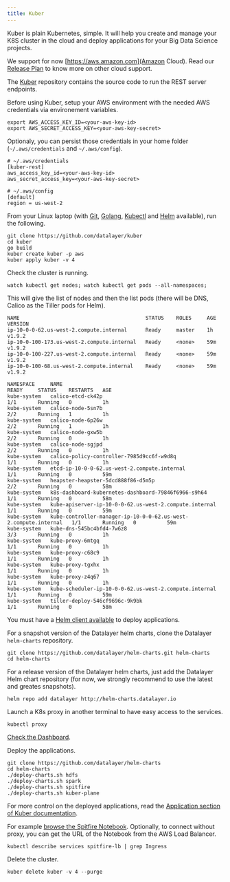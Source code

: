 ```yaml
---
title: Kuber
---
```


Kuber is plain Kubernetes, simple. It will help you create and manage your K8S cluster in the cloud and deploy applications for your Big Data Science projects.

We support for now [https://aws.amazon.com](Amazon Cloud). Read our [Release Plan](/docs/releases) to know more on other cloud support.

The [Kuber](https://github.com/datalayer/kuber) repository contains the source code to run the REST server endpoints.

Before using Kuber, setup your AWS environment with the needed AWS credentials via environement variables.

```shell
export AWS_ACCESS_KEY_ID=<your-aws-key-id>
export AWS_SECRET_ACCESS_KEY=<your-aws-key-secret>
```

Optionaly, you can persist those credentials in your home folder (`~/.aws/credentials` and `~/.aws/config`).

```console
# ~/.aws/credentials
[kuber-rest]
aws_access_key_id=<your-aws-key-id>
aws_secret_access_key=<your-aws-key-secret>
```

```console
# ~/.aws/config
[default]
region = us-west-2
```

From your Linux laptop (with [Git](https://git-scm.com/downloads), [Golang](https://golang.org/dl), [Kubectl](https://kubernetes.io/docs/tasks/tools/install-kubectl/#install-kubectl-binary-via-curl) and [Helm](https://github.com/kubernetes/helm/releases) available), run the following.

```shell
git clone https://github.com/datalayer/kuber
cd kuber
go build
kuber create kuber -p aws
kuber apply kuber -v 4
```

Check the cluster is running.

```shell
watch kubectl get nodes; watch kubectl get pods --all-namespaces;
```

This will give the list of nodes and then the list pods (there will be DNS, Calico as the Tiller pods for Helm).

```
NAME                                         STATUS    ROLES     AGE       VERSION
ip-10-0-0-62.us-west-2.compute.internal      Ready     master    1h        v1.9.2
ip-10-0-100-173.us-west-2.compute.internal   Ready     <none>    59m       v1.9.2
ip-10-0-100-227.us-west-2.compute.internal   Ready     <none>    59m       v1.9.2
ip-10-0-100-68.us-west-2.compute.internal    Ready     <none>    59m       v1.9.2
```

```
NAMESPACE     NAME                                                              READY     STATUS    RESTARTS   AGE
kube-system   calico-etcd-ck42p                                                 1/1       Running   0          1h
kube-system   calico-node-5sn7b                                                 2/2       Running   1          1h
kube-system   calico-node-6p26w                                                 2/2       Running   1          1h
kube-system   calico-node-gxw5b                                                 2/2       Running   0          1h
kube-system   calico-node-sgjpd                                                 2/2       Running   0          1h
kube-system   calico-policy-controller-7985d9cc6f-w9d8q                         1/1       Running   0          1h
kube-system   etcd-ip-10-0-0-62.us-west-2.compute.internal                      1/1       Running   0          59m
kube-system   heapster-heapster-5dcd888f86-d5m5p                                2/2       Running   0          58m
kube-system   k8s-dashboard-kubernetes-dashboard-79846f6966-s9h64               1/1       Running   0          58m
kube-system   kube-apiserver-ip-10-0-0-62.us-west-2.compute.internal            1/1       Running   0          59m
kube-system   kube-controller-manager-ip-10-0-0-62.us-west-2.compute.internal   1/1       Running   0          59m
kube-system   kube-dns-545bc4bfd4-7w6z8                                         3/3       Running   0          1h
kube-system   kube-proxy-6mtgq                                                  1/1       Running   0          1h
kube-system   kube-proxy-c68c9                                                  1/1       Running   0          1h
kube-system   kube-proxy-tgxhx                                                  1/1       Running   0          1h
kube-system   kube-proxy-z4q67                                                  1/1       Running   0          1h
kube-system   kube-scheduler-ip-10-0-0-62.us-west-2.compute.internal            1/1       Running   0          59m
kube-system   tiller-deploy-546cf9696c-9k9bk                                    1/1       Running   0          58m
```

You must have a [Helm client available](https://github.com/kubernetes/helm/releases) to deploy applications.

For a snapshot version of the Datalayer helm charts, clone the Datalayer `helm-charts` repository.

```shell
git clone https://github.com/datalayer/helm-charts.git helm-charts
cd helm-charts
```

For a release version of the Datalayer helm charts, just add the Datalayer Helm chart repository (for now, we strongly recommend to use the latest and greates snapshots).

```shell
helm repo add datalayer http://helm-charts.datalayer.io
```

Launch a K8s proxy in another terminal to have easy access to the services.

```shell
kubectl proxy
```

[Check the Dashboard](http://localhost:8001/api/v1/namespaces/kube-system/services/http:k8s-dashboard-kubernetes-dashboard:/proxy/#!/overview?namespace=_all).

Deploy the applications.

```shell
git clone https://github.com/datalayer/helm-charts
cd helm-charts
./deploy-charts.sh hdfs
./deploy-charts.sh spark
./deploy-charts.sh spitfire
./deploy-charts.sh kuber-plane
```

For more control on the deployed applications, read the [Application section of Kuber documentation](/docs/kuber).

For example [browse the Spitfire Notebook](http://localhost:8001/api/v1/namespaces/default/services/http:spitfire-spitfire:8080/proxy). Optionally, to connect without proxy, you can get the URL of the Notebook from the AWS Load Balancer.

```shell
kubectl describe services spitfire-lb | grep Ingress
```

Delete the cluster.

```shell
kuber delete kuber -v 4 --purge
```

<!--
## Deprecated

This are the steps to deploy your development (unsecure) Kubernetes cluster on Amazon with AWS EC2.

We assume you have the needed PVC and network available in your availabilty zone (e.g. `us-west-2`).

You also need a IAM role setup with the correct profile (see at the bottom of this page).

**Create Master**

Deploy a master EC2 machine based on the Ubuntu image `ami-835b4efa` with size `c3.4xlarge` (16vCPU with 30 GB RAM). Ensure you have 32 GB as root storage and open the security group.

To allow reuse on shutdown, associate an fixed Elastic IP to the machine.

Connect with `ssh` to the machine and run the following commands.

```
sudo su
cd
curl https://raw.githubusercontent.com/datalayer/kuber/master/_specs/aws/kuber-aws-master -o /usr/local/bin/kuber-aws-master
chmod +x /usr/local/bin/kuber-aws-master
kuber-aws-master
```

Take note of the printed kubeadm command, e.g:

```
kubeadm join --token ed5ef9.6c35783ca6cb8994 52.88.44.52:433 --discovery-token-ca-cert-hash sha256:927f1dbe79dac89514ada952a5d283af45e695ddaf5d2c9020d52fa28edb36cb
```

**Join Workers**

Create workers based on the image `ami-4f0ad337` with size `c3.4xlarge`.

If you prefer spot instances, choose the size `r3.4xlarge`:

+ Set the maximum price to e.g. `0.4$`.
+ Select `persistent-request`.
+ Set the IAM role.
+ Define the worker security group.

To setup you worker instance from any other image, follow these steps:

```
sudo su
cd
curl https://raw.githubusercontent.com/datalayer/kuber/master/_specs/aws/kuber-aws-join -o /usr/local/bin/kuber-aws-join 
chmod +x /usr/local/bin/kuber-aws-join
kuber-aws-join
```

**Minimum IAM Profile**

```
{
    "Version": "2012-10-17",
    "Statement": {
        "Effect": "Allow",
        "Action": [
            "autoscaling:CreateAutoScalingGroup",
            "autoscaling:CreateLaunchConfiguration",
            "autoscaling:CreateOrUpdateTags",
            "autoscaling:DeleteAutoScalingGroup",
            "autoscaling:DeleteLaunchConfiguration",
            "autoscaling:DescribeAutoScalingGroups",
            "autoscaling:DescribeLaunchConfigurations",
            "autoscaling:UpdateAutoScalingGroup",
            "ec2:AssociateRouteTable",
            "ec2:AttachInternetGateway",
            "ec2:AuthorizeSecurityGroupIngress",
            "ec2:CreateInternetGateway",
            "ec2:CreateRoute",
            "ec2:CreateRouteTable",
            "ec2:CreateSecurityGroup",
            "ec2:CreateSubnet",
            "ec2:CreateTags",
            "ec2:CreateVpc",
            "ec2:DeleteInternetGateway",
            "ec2:DeleteRouteTable",
            "ec2:DeleteSecurityGroup",
            "ec2:DeleteSubnet",
            "ec2:DeleteTags",
            "ec2:DeleteVpc",
            "ec2:DescribeInstances",
            "ec2:DescribeInternetGateways",
            "ec2:DescribeRouteTables",
            "ec2:DescribeSecurityGroups",
            "ec2:DescribeSubnets",
            "ec2:DescribeVpcs",
            "ec2:DetachInternetGateway",
            "ec2:DisassociateRouteTable",
            "ec2:ImportKeyPair",
            "ec2:ModifyVpcAttribute",
            "ec2:RunInstances",
            "ec2:TerminateInstances",
            "iam:AddRoleToInstanceProfile",
            "iam:CreateInstanceProfile",
            "iam:CreateRole",
            "iam:DeleteInstanceProfile",
            "iam:DeleteInstanceProfile",
            "iam:DeleteRole",
            "iam:DeleteRolePolicy",
            "iam:GetInstanceProfile",
            "iam:GetRolePolicy",
            "iam:ListRolePolicies",
            "iam:PassRole",
            "iam:PutRolePolicy",
            "iam:RemoveRoleFromInstanceProfile"
        ],
        "Resource": "*"
    }
}

```
-->
